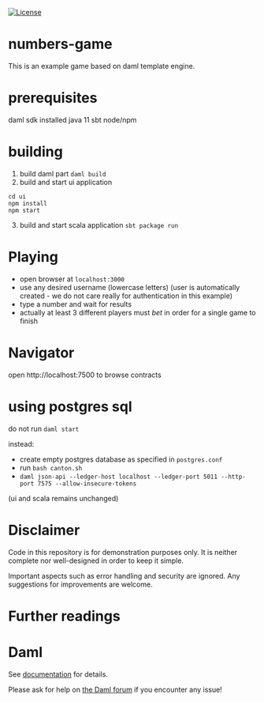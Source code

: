 [![License](https://img.shields.io/badge/License-Apache%202.0-blue.svg)](https://github.com/digital-asset/daml/blob/main/LICENSE)

# numbers-game

This is an example game based on daml template engine.

# prerequisites

daml sdk installed
java 11
sbt
node/npm

# building

1. build daml part
`daml build`
2. build and start ui application
```
cd ui
npm install
npm start
```
3. build and start scala application
`sbt package run`

# Playing

- open browser at `localhost:3000` 
- use any desired  username (lowercase letters)
  (user is automatically created - we do not care really for authentication in this example)
- type a number and wait for results
- actually at least 3 different players must *bet* in order for a single game to finish

# Navigator

open http://localhost:7500 to browse contracts


# using postgres sql
do not run `daml start`

instead:
- create empty postgres database as specified in `postgres.conf`
- run `bash canton.sh`
- `daml json-api --ledger-host localhost --ledger-port 5011 --http-port 7575 --allow-insecure-tokens`

(ui and scala remains unchanged)

# Disclaimer

Code in this repository is for demonstration purposes only.
It is neither complete nor well-designed in order to keep it simple.

Important aspects such as error handling and security are ignored.
Any suggestions for improvements are welcome.

# Further readings
# Daml 
See [documentation] for details.

[documentation]: https://docs.daml.com/getting-started/installation.html

Please ask for help on [the Daml forum] if you encounter any issue!

[the Daml forum]: https://discuss.daml.com
